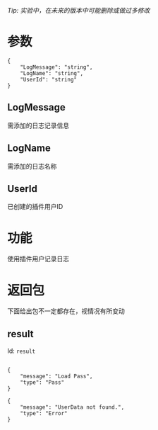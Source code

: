 _Tip: 实验中，在未来的版本中可能删除或做过多修改_
# 参数
```
{
    "LogMessage": "string",
    "LogName": "string",
    "UserId": "string"
}
```
## LogMessage
需添加的日志记录信息
## LogName
需添加的日志名称
## UserId
已创建的插件用户ID
# 功能
使用插件用户记录日志
# 返回包
下面给出包不一定都存在，视情况有所变动

## result
Id: `result`

```

{
    "message": "Load Pass",
    "type": "Pass"
}

{
    "message": "UserData not found.",
    "type": "Error"
}

```
